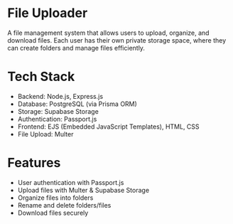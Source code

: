 # File Uploader

A file management system that allows users to upload, organize, and download files. Each user has their own private storage space, where they can create folders and manage files efficiently.

# Tech Stack

- Backend: Node.js, Express.js
- Database: PostgreSQL (via Prisma ORM)
- Storage: Supabase Storage
- Authentication: Passport.js
- Frontend: EJS (Embedded JavaScript Templates), HTML, CSS
- File Upload: Multer

# Features

- User authentication with Passport.js
- Upload files with Multer & Supabase Storage
- Organize files into folders
- Rename and delete folders/files
- Download files securely